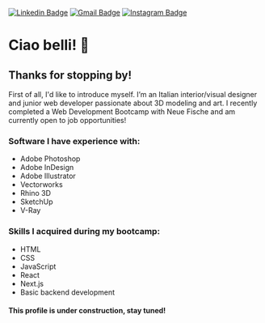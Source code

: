 <!--![atmospheric pic](https://images.unsplash.com/photo-1623150502742-6a849aa94be4?q=80&w=1170&auto=format&fit=crop&ixlib=rb-4.0.3&ixid=M3wxMjA3fDB8MHxwaG90by1wYWdlfHx8fGVufDB8fHx8fA%3D%3D)
-->
[![Linkedin Badge](https://img.shields.io/badge/-vanessadibella-blue?style=flat&logo=Linkedin&logoColor=white&link=https://de.linkedin.com/in/vanessa-di-bella-76b472229)](https://de.linkedin.com/in/vanessa-di-bella-76b472229)
[![Gmail Badge](https://img.shields.io/badge/-dibu.design-c14438?style=flat&logo=Gmail&logoColor=white&link=mailto:create@dibu.design)](mailto:creat@dibu.design)
[![Instagram Badge](https://img.shields.io/badge/-@vanessadi.bella-purple?style=flat&logo=instagram&logoColor=white&link=https://instagram.com/vanessadi.bella/)](https://instagram.com/vanessadi.bella)

<!--
  [![Medium Badge](https://img.shields.io/badge/-@jessicalim-000000?style=flat&labelColor=000000&logo=Medium&link=https://medium.com/@jessicalim)](https://medium.com/@jessicalim)
[![Website Badge](https://img.shields.io/badge/-jessicalim.me-47CCCC?style=flat&logo=Google-Chrome&logoColor=white&link=https://jessicalim.me)](https://jessicalim.me)
[![Twitter Badge](https://img.shields.io/badge/-@__jesslim-1ca0f1?style=flat&labelColor=1ca0f1&logo=twitter&logoColor=white&link=https://twitter.com/_jesslim)](https://twitter.com/_jesslim)

 -->

# Ciao belli! 🌟

## Thanks for stopping by!

First of all, I'd like to introduce myself. I’m an Italian interior/visual designer and junior web developer passionate about 3D modeling and art. I recently completed a Web Development Bootcamp with Neue Fische and am currently open to job opportunities!

### Software I have experience with:
- Adobe Photoshop
- Adobe InDesign
- Adobe Illustrator
- Vectorworks
- Rhino 3D
- SketchUp
- V-Ray

### Skills I acquired during my bootcamp:
- HTML
- CSS
- JavaScript
- React
- Next.js
- Basic backend development

#### This profile is under construction, stay tuned!

